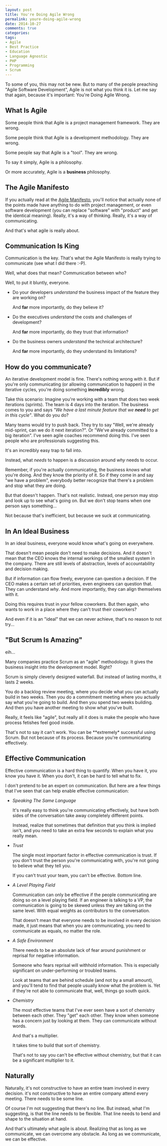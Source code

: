 ```yaml
---
layout: post
title: You're Doing Agile Wrong
permalink: youre-doing-agile-wrong
date: 2014-10-27
comments: true
categories:
tags:
- Agile
- Best Practice
- Education
- Language Agnostic
- PHP
- Programming
- Scrum
---
```

To some of you, this may not be new. But to many of the people preaching "Agile Software Development", Agile is not what you think it is. Let me say that again, because it's important: You're Doing Agile Wrong.


<!--more-->
## What Is Agile

Some people think that Agile is a project management framework. They are wrong.

Some people think that Agile is a development methodology. They are wrong.

Some people say that Agile is a "tool". They are wrong.

To say it simply, Agile is a philosophy.

Or more accurately, Agile is a **business** philosophy.

## The Agile Manifesto

If you actually read at the [Agile Manifesto](http://agilemanifesto.org/), you'll notice that actually none of the points made have anything to do with project management, or even software development (you can replace "software" with "product" and get the identical meaning). Really, it's a way of thinking. Really, it's a way of communicating.

And that's what agile is really about.

## Communication Is King

Communication is the key. That's what the Agile Manifesto is really trying to communicate (see what I did there :-P).

Well, what does that mean? Communication between who?

Well, to put it bluntly, everyone.

 * Do your developers *understand* the business impact of the feature they are working on?
    
    And **far** more importantly, do they believe it?
 * Do the executives *understand* the costs and challenges of development?
    
    And **far** more importantly, do they trust that information?
 * Do the business owners *understand* the technical architecture?
    
    And **far** more importantly, do they understand its limitations?
## How do you communicate?

An iterative development model is fine. There's nothing wrong with it. But if you're only communicating (or allowing communication to happen) in the iterative cycles, you're doing something **incredibly** wrong.

Take this scenario: Imagine you're working with a team that does two week iterations (sprints). The team is 4 days into the iteration. The business comes to you and says *"We have a last minute feature that we **need** to get in this cycle"*. What do you do?

Many teams would try to push back. They try to say "Well, we're already mid-sprint, can we do it next iteration?". Or "We've already committed to a big iteration". I've seen agile coaches recommend doing this. I've seen people who are professionals suggesting this.

It's an incredibly easy trap to fall into.

Instead, what *needs* to happen is a discussion around *why* needs to occur.

Remember, if you're actually communicating, the business *knows* what you're doing. And they know the priority of it. So if they come in and say "we have a problem", everybody better recognize that there's a problem and stop what they are doing.

But that doesn't happen. That's not realistic. Instead, one person may stop and look up to see what's going on. But we don't stop teams when one person says something...

Not because that's inefficient, but because we suck at communicating.

## In An Ideal Business

In an ideal business, everyone would know what's going on everywhere.

That doesn't mean people don't need to make decisions. And it doesn't mean that the CEO knows the internal workings of the smallest system in the company. There are still levels of abstraction, levels of accountability and decision making.

But if information can flow freely, everyone can question a decision. If the CEO makes a certain set of priorities, even engineers can question that. They can understand *why*. And more importantly, they can align themselves with it.

Doing this requires trust in your fellow coworkers. But then again, who wants to work in a place where they can't trust their coworkers?

And even if it is an "ideal" that we can never achieve, that's no reason to not try...

## "But Scrum Is Amazing"

eih...

Many companies practice Scrum as an "agile" methodology. It gives the business insight into the development model. Right?

Scrum is simply cleverly designed waterfall. But instead of lasting months, it lasts 2 weeks.

You do a backlog review meeting, where you decide what you can actually build in two weeks. Then you do a commitment meeting where you actually say what you're going to build. And then you spend two weeks building. And then you have another meeting to show what you've built.

Really, it feels like "agile", but really all it does is make the people who have process fetishes feel good inside.

That's not to say it can't work. You can be \*\*extremely\* successful using Scrum. But not because of its process. Because you're communicating effectively.

## Effective Communication

Effective communication is a hard thing to quantify. When you have it, you know you have it. When you don't, it can be hard to tell what to fix.

I don't pretend to be an expert on communication. But here are a few things that I've seen that can help enable effective communication:

 * *Speaking The Same Language*
    
    It's really easy to think you're communicating effectively, but have both sides of the conversation take away completely different points.
    
    Instead, realize that sometimes that definition that you think is implied isn't, and you need to take an extra few seconds to explain what you really mean.
 * *Trust*
    
    The single most important factor in effective communication is trust. If you don't trust the person you're communicating with, you're not going to believe what they tell you.
    
    If you can't trust your team, you can't be effective. Bottom line.
 * *A Level Playing Field*
    
    Communication can only be effective if the people communicating are doing so on a level playing field. If an engineer is talking to a VP, the communication is going to be skewed unless they are talking on the same level. With equal weights as contributors to the conversation.
    
    That doesn't mean that everyone needs to be involved in every decision made, it just means that when you are communicating, you need to communicate as equals, no matter the role.
 * *A Safe Environment*
    
    There needs to be an absolute lack of fear around punishment or reprisal for negative information.
    
    Someone who fears reprisal will withhold information. This is especially significant on under-performing or troubled teams.
    
    Look at teams that are behind schedule (and not by a small amount), and you'll tend to find that people usually know what the problem is. Yet if they're not able to communicate that, well, things go south quick.
 * *Chemistry*
    
    The most effective teams that I've ever seen have a sort of chemistry between each other. They "get" each other. They know when someone has a concern just by looking at them. They can communicate without words.
    
    And that's a multiplier.
    
    It takes time to build that sort of chemistry.
    
    That's not to say you can't be effective without chemistry, but that it can be a significant multiplier to it.
## Naturally

Naturally, it's not constructive to have an entire team involved in every decision. it's not constructive to have an entire company attend every meeting. There needs to be some line.

Of course I'm not suggesting that there's no line. But instead, what I'm suggesting, is that the line needs to be flexible. That line needs to bend and shape to the situation at hand.

And that's ultimately what agile is about. Realizing that as long as we communicate, we can overcome any obstacle. As long as we communicate, we can be effective.

